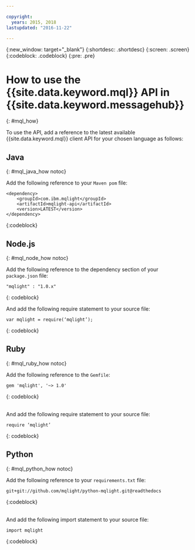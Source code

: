 ```yaml
---

copyright:
  years: 2015, 2018
lastupdated: "2016-11-22"

---
```


{:new_window: target="_blank"}
{:shortdesc: .shortdesc}
{:screen: .screen}
{:codeblock: .codeblock}
{:pre: .pre}

# How to use the {{site.data.keyword.mql}} API in {{site.data.keyword.messagehub}}
{: #mql_how}


To use the API, add a reference to the latest available {{site.data.keyword.mql}} client API for your chosen language as follows:


## Java
{: #mql_java_how notoc}

Add the following reference to your <code>Maven pom</code> file:

```
<dependency>
    <groupId>com.ibm.mqlight</groupId>
    <artifactId>mqlight-api</artifactId>
    <version>LATEST</version>
</dependency>
```
{:codeblock}



## Node.js
{: #mql_node_how notoc}

Add the following reference to the dependency section of your <code>package.json</code> file:

<pre class="pre"><code>"mqlight" : "1.0.x"</code></pre>
{: codeblock}

And add the following require statement to your source file:

<pre class="pre"><code>var mqlight = require(‘mqlight’);</code></pre>
{: codeblock}


## Ruby
{: #mql_ruby_how notoc}

Add the following reference to the <code>Gemfile</code>:

```
gem 'mqlight', '~> 1.0'
```
{: codeblock}

<br>
And add the following require statement to your source file:

```
require ‘mqlight’
```
{: codeblock}



## Python
{: #mql_python_how notoc}

Add the following reference to your <code>requirements.txt</code>
file:

```
git+git://github.com/mqlight/python-mqlight.git@readthedocs
```
{:codeblock}

<br>
And add the following import statement to your source file:

```
import mqlight
```
{:codeblock}


